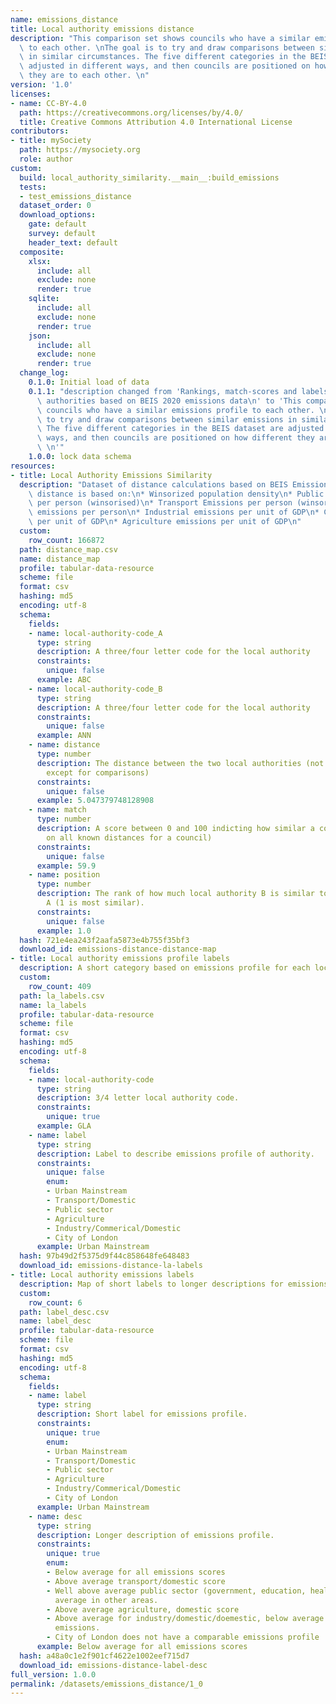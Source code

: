 ```yaml
---
name: emissions_distance
title: Local authority emissions distance
description: "This comparison set shows councils who have a similar emissions profile\
  \ to each other. \nThe goal is to try and draw comparisons between similar emissions\
  \ in similar circumstances. The five different categories in the BEIS dataset are\
  \ adjusted in different ways, and then councils are positioned on how different\
  \ they are to each other. \n"
version: '1.0'
licenses:
- name: CC-BY-4.0
  path: https://creativecommons.org/licenses/by/4.0/
  title: Creative Commons Attribution 4.0 International License
contributors:
- title: mySociety
  path: https://mysociety.org
  role: author
custom:
  build: local_authority_similarity.__main__:build_emissions
  tests:
  - test_emissions_distance
  dataset_order: 0
  download_options:
    gate: default
    survey: default
    header_text: default
  composite:
    xlsx:
      include: all
      exclude: none
      render: true
    sqlite:
      include: all
      exclude: none
      render: true
    json:
      include: all
      exclude: none
      render: true
  change_log:
    0.1.0: Initial load of data
    0.1.1: "description changed from 'Rankings, match-scores and labels for local\
      \ authorities based on BEIS 2020 emissions data\n' to 'This comparison set shows\
      \ councils who have a similar emissions profile to each other. \nThe goal is\
      \ to try and draw comparisons between similar emissions in similar circumstances.\
      \ The five different categories in the BEIS dataset are adjusted in different\
      \ ways, and then councils are positioned on how different they are to each other.\
      \ \n'"
    1.0.0: lock data schema
resources:
- title: Local Authority Emissions Similarity
  description: "Dataset of distance calculations based on BEIS Emissions data.\nThis\
    \ distance is based on:\n* Winsorized population density\n* Public Sector emissions\
    \ per person (winsorised)\n* Transport Emissions per person (winsorised)\n* Domestic\
    \ emissions per person\n* Industrial emissions per unit of GDP\n* Commerical emissions\
    \ per unit of GDP\n* Agriculture emissions per unit of GDP\n"
  custom:
    row_count: 166872
  path: distance_map.csv
  name: distance_map
  profile: tabular-data-resource
  scheme: file
  format: csv
  hashing: md5
  encoding: utf-8
  schema:
    fields:
    - name: local-authority-code_A
      type: string
      description: A three/four letter code for the local authority
      constraints:
        unique: false
      example: ABC
    - name: local-authority-code_B
      type: string
      description: A three/four letter code for the local authority
      constraints:
        unique: false
      example: ANN
    - name: distance
      type: number
      description: The distance between the two local authorities (not meaningful
        except for comparisons)
      constraints:
        unique: false
      example: 5.047379748128908
    - name: match
      type: number
      description: A score between 0 and 100 indicting how similar a council is (based
        on all known distances for a council)
      constraints:
        unique: false
      example: 59.9
    - name: position
      type: number
      description: The rank of how much local authority B is similar to local authority
        A (1 is most similar).
      constraints:
        unique: false
      example: 1.0
  hash: 721e4ea243f2aafa5873e4b755f35bf3
  download_id: emissions-distance-distance-map
- title: Local authority emissions profile labels
  description: A short category based on emissions profile for each local authority
  custom:
    row_count: 409
  path: la_labels.csv
  name: la_labels
  profile: tabular-data-resource
  scheme: file
  format: csv
  hashing: md5
  encoding: utf-8
  schema:
    fields:
    - name: local-authority-code
      type: string
      description: 3/4 letter local authority code.
      constraints:
        unique: true
      example: GLA
    - name: label
      type: string
      description: Label to describe emissions profile of authority.
      constraints:
        unique: false
        enum:
        - Urban Mainstream
        - Transport/Domestic
        - Public sector
        - Agriculture
        - Industry/Commerical/Domestic
        - City of London
      example: Urban Mainstream
  hash: 97b49d2f5375d9f44c858648fe648483
  download_id: emissions-distance-la-labels
- title: Local authority emissions labels
  description: Map of short labels to longer descriptions for emissions categories.
  custom:
    row_count: 6
  path: label_desc.csv
  name: label_desc
  profile: tabular-data-resource
  scheme: file
  format: csv
  hashing: md5
  encoding: utf-8
  schema:
    fields:
    - name: label
      type: string
      description: Short label for emissions profile.
      constraints:
        unique: true
        enum:
        - Urban Mainstream
        - Transport/Domestic
        - Public sector
        - Agriculture
        - Industry/Commerical/Domestic
        - City of London
      example: Urban Mainstream
    - name: desc
      type: string
      description: Longer description of emissions profile.
      constraints:
        unique: true
        enum:
        - Below average for all emissions scores
        - Above average transport/domestic score
        - Well above average public sector (government, education, health), below
          average in other areas.
        - Above average agriculture, domestic score
        - Above average for industry/domestic/doemestic, below average public sector
          emissions.
        - City of London does not have a comparable emissions profile
      example: Below average for all emissions scores
  hash: a48a0c1e2f901cf4622e1002eef715d7
  download_id: emissions-distance-label-desc
full_version: 1.0.0
permalink: /datasets/emissions_distance/1_0
---
```

